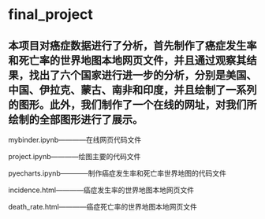 # final_project

## 本项目对癌症数据进行了分析，首先制作了癌症发生率和死亡率的世界地图本地网页文件，并且通过观察其结果，找出了六个国家进行进一步的分析，分别是美国、中国、伊拉克、蒙古、南非和印度，并且绘制了一系列的图形。此外，我们制作了一个在线的网址，对我们所绘制的全部图形进行了展示。

mybinder.ipynb————在线网页代码文件

project.ipynb————绘图主要的代码文件

pyecharts.ipynb————制作癌症发生率和死亡率世界地图的代码文件

incidence.html————癌症发生率的世界地图本地网页文件

death_rate.html————癌症死亡率的世界地图本地网页文件
